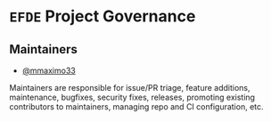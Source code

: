 # `EFDE` Project Governance

## Maintainers
  - [@mmaximo33](https://github.com/mmaximo33)

Maintainers are responsible for issue/PR triage, feature additions, maintenance, bugfixes, security fixes, releases, promoting existing contributors to maintainers, managing repo and CI configuration, etc.

